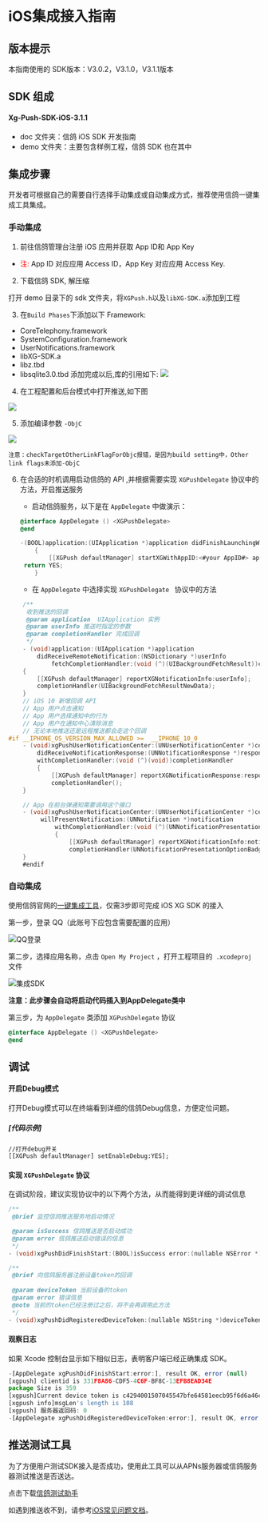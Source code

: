 # iOS集成接入指南
## 版本提示
本指南使用的 SDK版本：V3.0.2，V3.1.0，V3.1.1版本



## SDK 组成

#### Xg-Push-SDK-iOS-3.1.1


* doc 文件夹：信鸽 iOS SDK 开发指南
* demo 文件夹：主要包含样例工程，信鸽 SDK 也在其中



## 集成步骤

开发者可根据自己的需要自行选择手动集成或自动集成方式，推荐使用信鸽一键集成工具集成。



### 手动集成

1. 前往信鸽管理台注册 iOS 应用并获取 App ID和 App Key

* <font color= red>注:</font> App ID 对应应用 Access ID，App Key 对应应用 Access Key.

2. 下载信鸽 SDK, 解压缩

打开 demo 目录下的 sdk 文件夹，将```XGPush.h```以及```libXG-SDK.a```添加到工程

3. 在```Build Phases```下添加以下 Framework:

 * CoreTelephony.framework
 * SystemConfiguration.framework
 * UserNotifications.framework
 * libXG-SDK.a 
 * libz.tbd
 * libsqlite3.0.tbd 
添加完成以后,库的引用如下: 
![](/assets/编译静态库.png)

4. 在工程配置和后台模式中打开推送,如下图 

![](/assets/iOSXGCap.jpg)

5. 添加编译参数 ```-ObjC``` 

![](/assets/编译参数.png)

	注意：checkTargetOtherLinkFlagForObjc报错，是因为build setting中，Other link flags未添加-ObjC

6. 在合适的时机调用启动信鸽的 API ,并根据需要实现 ```XGPushDelegate``` 协议中的方法，开启推送服务

   - 启动信鸽服务，以下是在 ```AppDelegate``` 中做演示：

   ```objective-c
   @interface AppDelegate () <XGPushDelegate>
   @end

   -(BOOL)application:(UIApplication *)application didFinishLaunchingWithOptions:(NSDictionary *)launchOptions 
       {
           [[XGPush defaultManager] startXGWithAppID:<#your AppID#> appKey:<#your appKey#>  delegate:<#your delegate#>];
   	return YES;
       }
   ```

   - 在 ```AppDelegate``` 中选择实现 ```XGPushDelegate ``` 协议中的方法

```objective-c
	/**
	 收到推送的回调
	 @param application  UIApplication 实例
	 @param userInfo 推送时指定的参数
	 @param completionHandler 完成回调
	 */
	- (void)application:(UIApplication *)application 
        didReceiveRemoteNotification:(NSDictionary *)userInfo 
            fetchCompletionHandler:(void (^)(UIBackgroundFetchResult))completionHandler 
    {
    	[[XGPush defaultManager] reportXGNotificationInfo:userInfo];
    	completionHandler(UIBackgroundFetchResultNewData);
	}
	// iOS 10 新增回调 API
	// App 用户点击通知
	// App 用户选择通知中的行为
	// App 用户在通知中心清除消息
	// 无论本地推送还是远程推送都会走这个回调
#if __IPHONE_OS_VERSION_MAX_ALLOWED >= 	__IPHONE_10_0
	- (void)xgPushUserNotificationCenter:(UNUserNotificationCenter *)center 
        didReceiveNotificationResponse:(UNNotificationResponse *)response 
        withCompletionHandler:(void (^)(void))completionHandler 
        {
            [[XGPush defaultManager] reportXGNotificationResponse:response];
            completionHandler();
	}

	// App 在前台弹通知需要调用这个接口
	- (void)xgPushUserNotificationCenter:(UNUserNotificationCenter *)center
         willPresentNotification:(UNNotification *)notification 
             withCompletionHandler:(void (^)(UNNotificationPresentationOptions))completionHandler
             {
                 [[XGPush defaultManager] reportXGNotificationInfo:notification.request.content.userInfo];
                 completionHandler(UNNotificationPresentationOptionBadge | UNNotificationPresentationOptionSound | UNNotificationPresentationOptionAlert);
	}
	#endif
```


### 自动集成

使用信鸽官网的[一键集成工具](http://mta.qq.com/mta/resource/download/SDKInstaller.dmg)，仅需3步即可完成 iOS XG SDK 的接入

第一步，登录 QQ（此账号下应包含需要配置的应用）

![QQ登录](/assets/iOSInstallerQQ.jpg)

第二步，选择应用名称，点击 ```Open My Project``` ，打开工程项目的``` .xcodeproj``` 文件

![集成SDK](/assets/iOSInstallerChoice.jpg)

**注意：此步骤会自动将启动代码插入到AppDelegate类中**

第三步，为 ```AppDelegate``` 类添加 ```XGPushDelegate``` 协议

```objective-c
@interface AppDelegate () <XGPushDelegate>
@end
```



## 调试
#### 开启Debug模式

打开Debug模式可以在终端看到详细的信鸽Debug信息，方便定位问题。

##### [代码示例]

```
//打开debug开关
[[XGPush defaultManager] setEnableDebug:YES];
```



#### 实现 ```XGPushDelegate``` 协议

在调试阶段，建议实现协议中的以下两个方法，从而能得到更详细的调试信息

```objective-c
/**
 @brief 监控信鸽推送服务地启动情况

 @param isSuccess 信鸽推送是否启动成功
 @param error 信鸽推送启动错误的信息
 */
- (void)xgPushDidFinishStart:(BOOL)isSuccess error:(nullable NSError *)error;

/**
 @brief 向信鸽服务器注册设备token的回调
 
 @param deviceToken 当前设备的token
 @param error 错误信息
 @note 当前的token已经注册过之后，将不会再调用此方法
 */
- (void)xgPushDidRegisteredDeviceToken:(nullable NSString *)deviceToken error:(nullable NSError *)error;

```

#### 观察日志

如果 Xcode 控制台显示如下相似日志，表明客户端已经正确集成 SDK。

```javascript
-[AppDelegate xgPushDidFinishStart:error:], result OK, error (null)
[xgpush] clientid is 331F8A86-CDF5-4C6F-BF8C-13EFB8EAD34E
package Size is 359
[xgpush]Current device token is c4294001507045547bfe64581eecb95f6d6a46c9cf9a9a0878233f6c0e8e3b8f
[xgpush info]msgLen's length is 108
[xgpush] 服务器返回码: 0
-[AppDelegate xgPushDidRegisteredDeviceToken:error:], result OK, error (null)
```




## 推送测试工具  
为了方便用户测试SDK接入是否成功，使用此工具可以从APNs服务器或信鸽服务器测试推送是否送达。

点击下载[信鸽测试助手](http://xg.qq.com/pigeon_v2/resource/sdk/XGPushTool.zip)

如遇到推送收不到，请参考[iOS常见问题文档]()。
